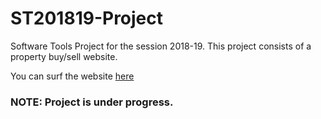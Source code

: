 # ST201819-Project
Software Tools Project for the session 2018-19. This project consists of a property buy/sell website.

You can surf the website [here](https://ujjwal0501.github.io/ST201819-Project/index.html)

### NOTE: Project is under progress.
